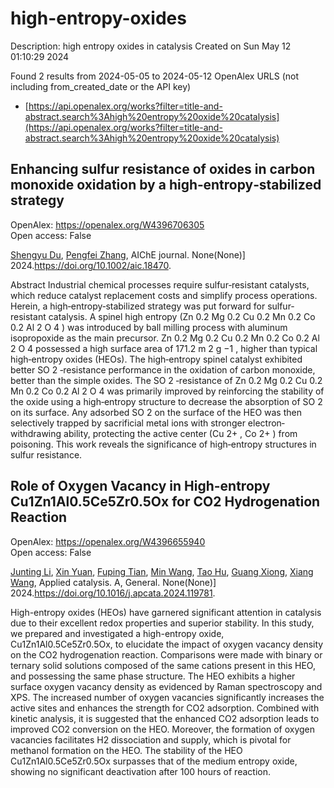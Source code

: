 # high-entropy-oxides
Description: high entropy oxides in catalysis
Created on Sun May 12 01:10:29 2024

Found 2 results from 2024-05-05 to 2024-05-12
OpenAlex URLS (not including from_created_date or the API key)
- [https://api.openalex.org/works?filter=title-and-abstract.search%3Ahigh%20entropy%20oxide%20catalysis](https://api.openalex.org/works?filter=title-and-abstract.search%3Ahigh%20entropy%20oxide%20catalysis)

## Enhancing sulfur resistance of oxides in carbon monoxide oxidation by a high‐entropy‐stabilized strategy   

OpenAlex: https://openalex.org/W4396706305    
Open access: False
    
[Shengyu Du](https://openalex.org/A5029370723), [Pengfei Zhang](https://openalex.org/A5005363741), AIChE journal. None(None)] 2024.https://doi.org/10.1002/aic.18470.
    
Abstract Industrial chemical processes require sulfur‐resistant catalysts, which reduce catalyst replacement costs and simplify process operations. Herein, a high‐entropy‐stabilized strategy was put forward for sulfur‐resistant catalysis. A spinel high entropy (Zn 0.2 Mg 0.2 Cu 0.2 Mn 0.2 Co 0.2 Al 2 O 4 ) was introduced by ball milling process with aluminum isopropoxide as the main precursor. Zn 0.2 Mg 0.2 Cu 0.2 Mn 0.2 Co 0.2 Al 2 O 4 possessed a high surface area of 171.2 m 2 g −1 , higher than typical high‐entropy oxides (HEOs). The high‐entropy spinel catalyst exhibited better SO 2 ‐resistance performance in the oxidation of carbon monoxide, better than the simple oxides. The SO 2 ‐resistance of Zn 0.2 Mg 0.2 Cu 0.2 Mn 0.2 Co 0.2 Al 2 O 4 was primarily improved by reinforcing the stability of the oxide using a high‐entropy structure to decrease the absorption of SO 2 on its surface. Any adsorbed SO 2 on the surface of the HEO was then selectively trapped by sacrificial metal ions with stronger electron‐withdrawing ability, protecting the active center (Cu 2+ , Co 2+ ) from poisoning. This work reveals the significance of high‐entropy structures in sulfur resistance.    

    

## Role of Oxygen Vacancy in High-entropy Cu1Zn1Al0.5Ce5Zr0.5Ox for CO2 Hydrogenation Reaction   

OpenAlex: https://openalex.org/W4396655940    
Open access: False
    
[Junting Li](https://openalex.org/A5020561814), [Xin Yuan](https://openalex.org/A5087073100), [Fuping Tian](https://openalex.org/A5062691210), [Min Wang](https://openalex.org/A5054627070), [Tao Hu](https://openalex.org/A5001755416), [Guang Xiong](https://openalex.org/A5067863644), [Xiang Wang](https://openalex.org/A5044936528), Applied catalysis. A, General. None(None)] 2024.https://doi.org/10.1016/j.apcata.2024.119781.
    
High-entropy oxides (HEOs) have garnered significant attention in catalysis due to their excellent redox properties and superior stability. In this study, we prepared and investigated a high-entropy oxide, Cu1Zn1Al0.5Ce5Zr0.5Ox, to elucidate the impact of oxygen vacancy density on the CO2 hydrogenation reaction. Comparisons were made with binary or ternary solid solutions composed of the same cations present in this HEO, and possessing the same phase structure. The HEO exhibits a higher surface oxygen vacancy density as evidenced by Raman spectroscopy and XPS. The increased number of oxygen vacancies significantly increases the active sites and enhances the strength for CO2 adsorption. Combined with kinetic analysis, it is suggested that the enhanced CO2 adsorption leads to improved CO2 conversion on the HEO. Moreover, the formation of oxygen vacancies facilitates H2 dissociation and supply, which is pivotal for methanol formation on the HEO. The stability of the HEO Cu1Zn1Al0.5Ce5Zr0.5Ox surpasses that of the medium entropy oxide, showing no significant deactivation after 100 hours of reaction.    

    
